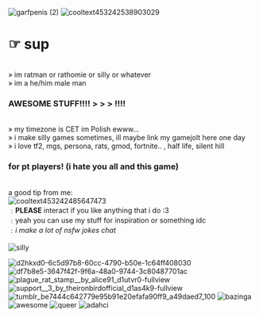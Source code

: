 ![garfpenis (2)](https://github.com/rathomie/rathomie/assets/161653297/abd31dfd-7afc-43f6-9e67-91c224aa55e7) ![cooltext453242538903029](https://github.com/rathomie/rathomie/assets/161653297/56a60180-0bf3-4ef1-bb29-d35e26b3d43f) 
# ☞ sup
 <br>  » im ratman or rathomie or silly or whatever
  <br> » im a he/him male man
### AWESOME STUFF!!!! > > > !!!!
 <br>» my timezone is CET im Polish ewww...
  <br>» i make silly games sometimes, ill maybe link my gamejolt here one day
  <br>» i love tf2, mgs, persona, rats, gmod, fortnite.. , half life, silent hill
### for pt players! (i hate you all and this game)
<br> a good tip from me:
<br> ![cooltext453242485647473](https://github.com/rathomie/rathomie/assets/161653297/7309d984-fc47-4e21-8a01-2d01193d9e0f)
 <br> ﹕**PLEASE** interact if you like anything that i do :3 
 <br> ﹕yeah you can use my stuff for inspiration or something idc
 <br> ﹕*i make a lot of nsfw jokes chat*
 <br> ‎ 
<br> ![silly](https://i.pinimg.com/originals/fa/21/b2/fa21b27cbfd11aa4a73258c5819dd79c.gif)


![d2hkxd0-6c5d97b8-60cc-4790-b50e-1c64ff408030](https://github.com/rathomie/rathomie/assets/161653297/b9bc10c6-7e28-48b8-8549-46b59e7ab8ca) ![df7b8e5-3647f42f-9f6a-48a0-9744-3c80487701ac](https://github.com/rathomie/rathomie/assets/161653297/a3e8f6ed-7318-4ef4-9172-717ff8b152cd) ![plague_rat_stamp__by_alice91_d1utvr0-fullview](https://github.com/rathomie/rathomie/assets/161653297/a56b00bb-e895-4fed-88ed-92360057d3f1) ![support__3_by_theironbirdofficial_d1as4k9-fullview](https://github.com/rathomie/rathomie/assets/161653297/89f9f02b-56e0-4922-8d0a-6c0b2c911403)
![tumblr_be7444c642779e95b91e20efafa90ff9_a49daed7_100](https://github.com/rathomie/rathomie/assets/161653297/233841dd-76c6-453d-9834-2ac019314613)
![bazinga](https://images-wixmp-ed30a86b8c4ca887773594c2.wixmp.com/f/54634182-2900-43cb-a817-11c3bbfbd993/d3eov7o-c12232f2-d2a2-45f6-97bf-2c138f1358a9.gif?token=eyJ0eXAiOiJKV1QiLCJhbGciOiJIUzI1NiJ9.eyJzdWIiOiJ1cm46YXBwOjdlMGQxODg5ODIyNjQzNzNhNWYwZDQxNWVhMGQyNmUwIiwiaXNzIjoidXJuOmFwcDo3ZTBkMTg4OTgyMjY0MzczYTVmMGQ0MTVlYTBkMjZlMCIsIm9iaiI6W1t7InBhdGgiOiJcL2ZcLzU0NjM0MTgyLTI5MDAtNDNjYi1hODE3LTExYzNiYmZiZDk5M1wvZDNlb3Y3by1jMTIyMzJmMi1kMmEyLTQ1ZjYtOTdiZi0yYzEzOGYxMzU4YTkuZ2lmIn1dXSwiYXVkIjpbInVybjpzZXJ2aWNlOmZpbGUuZG93bmxvYWQiXX0.RZIpkuYs1V9hi9cXdraws-zr9fPlKHl8az8Xw7gZyik)
![awesome](https://images-wixmp-ed30a86b8c4ca887773594c2.wixmp.com/f/b71b0940-05d4-4f74-9168-5716d3dc0357/d4n4hoa-bfebcc00-0869-4d5f-b92b-7b6158ad24e5.png?token=eyJ0eXAiOiJKV1QiLCJhbGciOiJIUzI1NiJ9.eyJzdWIiOiJ1cm46YXBwOjdlMGQxODg5ODIyNjQzNzNhNWYwZDQxNWVhMGQyNmUwIiwiaXNzIjoidXJuOmFwcDo3ZTBkMTg4OTgyMjY0MzczYTVmMGQ0MTVlYTBkMjZlMCIsIm9iaiI6W1t7InBhdGgiOiJcL2ZcL2I3MWIwOTQwLTA1ZDQtNGY3NC05MTY4LTU3MTZkM2RjMDM1N1wvZDRuNGhvYS1iZmViY2MwMC0wODY5LTRkNWYtYjkyYi03YjYxNThhZDI0ZTUucG5nIn1dXSwiYXVkIjpbInVybjpzZXJ2aWNlOmZpbGUuZG93bmxvYWQiXX0.R3BUJ2LLwP8nW_Ft8FbgAFv7oSD0KRNKo3h8X6147Vk)
![queer](https://images-wixmp-ed30a86b8c4ca887773594c2.wixmp.com/f/ddb4a0a7-25d8-4d05-a5dd-c1d2b1270099/d2izxbh-664ee43e-7ce1-4a4a-92a5-9f47967ec83e.png?token=eyJ0eXAiOiJKV1QiLCJhbGciOiJIUzI1NiJ9.eyJzdWIiOiJ1cm46YXBwOjdlMGQxODg5ODIyNjQzNzNhNWYwZDQxNWVhMGQyNmUwIiwiaXNzIjoidXJuOmFwcDo3ZTBkMTg4OTgyMjY0MzczYTVmMGQ0MTVlYTBkMjZlMCIsIm9iaiI6W1t7InBhdGgiOiJcL2ZcL2RkYjRhMGE3LTI1ZDgtNGQwNS1hNWRkLWMxZDJiMTI3MDA5OVwvZDJpenhiaC02NjRlZTQzZS03Y2UxLTRhNGEtOTJhNS05ZjQ3OTY3ZWM4M2UucG5nIn1dXSwiYXVkIjpbInVybjpzZXJ2aWNlOmZpbGUuZG93bmxvYWQiXX0.BL3ILJ0RJ7lZ_I7Nq6B_UiWNDq3sMuQoH42BPxc7L88)
![adahci](https://images-wixmp-ed30a86b8c4ca887773594c2.wixmp.com/f/d8e93151-0cb9-44f6-a92c-e141e139d634/d22o5eh-61c684b4-f65f-4dac-8d14-591c44a4bdbe.png?token=eyJ0eXAiOiJKV1QiLCJhbGciOiJIUzI1NiJ9.eyJzdWIiOiJ1cm46YXBwOjdlMGQxODg5ODIyNjQzNzNhNWYwZDQxNWVhMGQyNmUwIiwiaXNzIjoidXJuOmFwcDo3ZTBkMTg4OTgyMjY0MzczYTVmMGQ0MTVlYTBkMjZlMCIsIm9iaiI6W1t7InBhdGgiOiJcL2ZcL2Q4ZTkzMTUxLTBjYjktNDRmNi1hOTJjLWUxNDFlMTM5ZDYzNFwvZDIybzVlaC02MWM2ODRiNC1mNjVmLTRkYWMtOGQxNC01OTFjNDRhNGJkYmUucG5nIn1dXSwiYXVkIjpbInVybjpzZXJ2aWNlOmZpbGUuZG93bmxvYWQiXX0.kKrWxgERX1jeUw0ocn2kxze29t_UUSIifAGAXyEvHw0)
